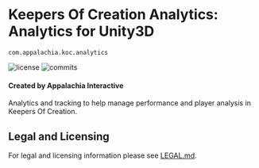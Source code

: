 # Keepers Of Creation Analytics: Analytics for Unity3D

`com.appalachia.koc.analytics`

![license](https://img.shields.io/github/license/AppalachiaInteractive/com.appalachia.koc.analytics?)
![commits](https://img.shields.io/github/commit-activity/m/AppalachiaInteractive/com.appalachia.koc.analytics?)

#### Created by Appalachia Interactive

Analytics and tracking to help manage performance and player analysis in Keepers Of Creation.

## Legal and Licensing
For legal and licensing information please see [LEGAL.md](./LEGAL.md).
